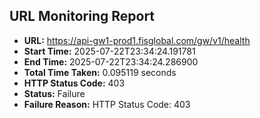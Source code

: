 ## URL Monitoring Report

- **URL:** https://api-gw1-prod1.fisglobal.com/gw/v1/health
- **Start Time:** 2025-07-22T23:34:24.191781
- **End Time:** 2025-07-22T23:34:24.286900
- **Total Time Taken:** 0.095119 seconds
- **HTTP Status Code:** 403
- **Status:** Failure
- **Failure Reason:** HTTP Status Code: 403
